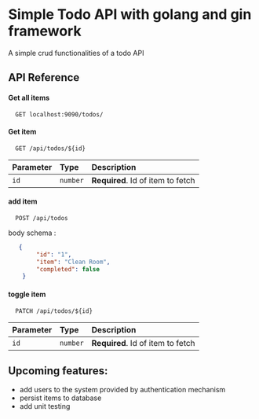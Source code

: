 
# Simple Todo API with golang and gin framework

A simple crud functionalities of a todo API
 


## API Reference

#### Get all items

```http
  GET localhost:9090/todos/
```
#### Get item

```http
  GET /api/todos/${id}
```

| Parameter | Type     | Description                       |
| :-------- | :------- | :-------------------------------- |
| `id`      | `number` | **Required**. Id of item to fetch |

#### add item
```http
  POST /api/todos
```
body schema : 
```json
   {
        "id": "1",
        "item": "Clean Room",
        "completed": false
    }
```
#### toggle item
```http
  PATCH /api/todos/${id}
```
| Parameter | Type     | Description                       |
| :-------- | :------- | :-------------------------------- |
| `id`      | `number` | **Required**. Id of item to fetch |


## Upcoming features:

- add users to the system provided by authentication mechanism
- persist items to database
- add unit testing
